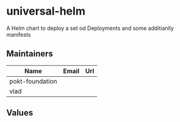 # universal-helm

A Helm chart to deploy a set od Deployments and some additianlly manifests

## Maintainers

| Name | Email | Url |
| ---- | ------ | --- |
| pokt-foundation |  |  |
| vlad |  |  |

## Values
